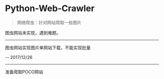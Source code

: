 # Python-Web-Crawler

> 网络爬虫：针对网站爬取一些图片

图虫网站未实现，遇到难题。

---

图虫网站实现图片单网站下载，不能实现批量

-- 2017/12/26

---

准备爬取POCO网站
